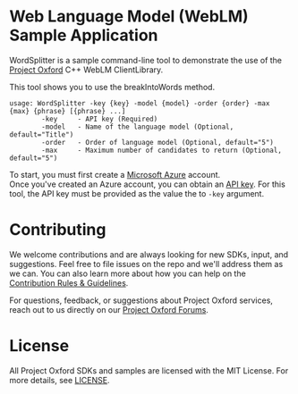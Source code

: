 Web Language Model (WebLM) Sample Application
========================

WordSplitter is a sample command-line tool to demonstrate the use of the [Project Oxford](<https://projectoxford.ai>) C++ WebLM ClientLibrary.

This tool shows you to use the breakIntoWords method.

```
usage: WordSplitter -key {key} -model {model} -order {order} -max {max} {phrase} [{phrase} ...]
        -key     - API key (Required)
        -model   - Name of the language model (Optional, default="Title")
        -order   - Order of language model (Optional, default="5")
        -max     - Maximum number of candidates to return (Optional, default="5")
```

To start, you must first create a [Microsoft Azure](<https://azure.microsoft.com>) account.  
Once you've created an Azure account, you can obtain an [API key](<http://projectoxford.ai/subscription>).  For this tool, the API key must be provided as the value the to `-key` argument.

Contributing
============
We welcome contributions and are always looking for new SDKs, input, and
suggestions. Feel free to file issues on the repo and we'll address them as we can. You can also learn more about how you can help on the [Contribution
Rules & Guidelines](</CONTRIBUTING.md>).

For questions, feedback, or suggestions about Project Oxford services, reach out to us directly on our [Project Oxford Forums](<https://social.msdn.microsoft.com/forums/azure/en-US/home?forum=mlapi>).

License
=======

All Project Oxford SDKs and samples are licensed with the MIT License. For more details, see
[LICENSE](</LICENSE.md>).       

